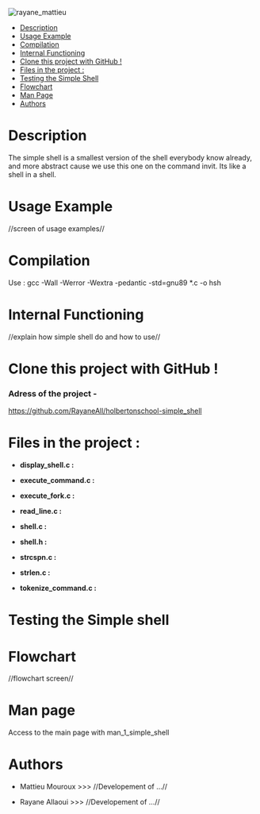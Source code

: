 ![rayane_mattieu](https://github.com/user-attachments/assets/eefa1399-eb32-4585-ac45-f60b15d50085)

- [Description](#description)
- [Usage Example](#usage-example)
- [Compilation](#compilation)
- [Internal Functioning](#internal-functioning)
- [Clone this project with GitHub !](#clone-this-project-with-github)
- [Files in the project :](#files-in-the-project-:)
- [Testing the Simple Shell](#testing-the-simple-shell)
- [Flowchart](#flowchart)
- [Man Page](#man-page)
- [Authors](#authors)

# Description

The simple shell is a smallest version of the shell everybody know already, and more abstract cause we use this one 
on the command invit.
Its like a shell in a shell.



# Usage Example

//screen of usage examples//

# Compilation

Use : gcc -Wall -Werror -Wextra -pedantic -std=gnu89 *.c -o hsh

# Internal Functioning

//explain how simple shell do and how to use//



# Clone this project with GitHub !

### Adress of the project -
https://github.com/RayaneAll/holbertonschool-simple_shell




# Files in the project :

- **display_shell.c :**

- **execute_command.c :**
  
- **execute_fork.c :**

- **read_line.c :**

- **shell.c :**

- **shell.h :**

- **strcspn.c :**

- **strlen.c :**

- **tokenize_command.c :**



# Testing the Simple shell



# Flowchart

//flowchart screen//



# Man page

Access to the main page with man_1_simple_shell



# Authors

- Mattieu Mouroux  >>> //Developement of …//

- Rayane Allaoui   >>> //Developement of …//
